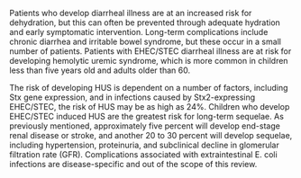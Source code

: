 Patients who develop diarrheal illness are at an increased risk for dehydration, but this can often be prevented through adequate hydration and early symptomatic intervention. Long-term complications include chronic diarrhea and irritable bowel syndrome, but these occur in a small number of patients. Patients with EHEC/STEC diarrheal illness are at risk for developing hemolytic uremic syndrome, which is more common in children less than five years old and adults older than 60.

The risk of developing HUS is dependent on a number of factors, including Stx gene expression, and in infections caused by Stx2-expressing EHEC/STEC, the risk of HUS may be as high as 24%. Children who develop EHEC/STEC induced HUS are the greatest risk for long-term sequelae. As previously mentioned, approximately five percent will develop end-stage renal disease or stroke, and another 20 to 30 percent will develop sequelae, including hypertension, proteinuria, and subclinical decline in glomerular filtration rate (GFR). Complications associated with extraintestinal E. coli infections are disease-specific and out of the scope of this review.